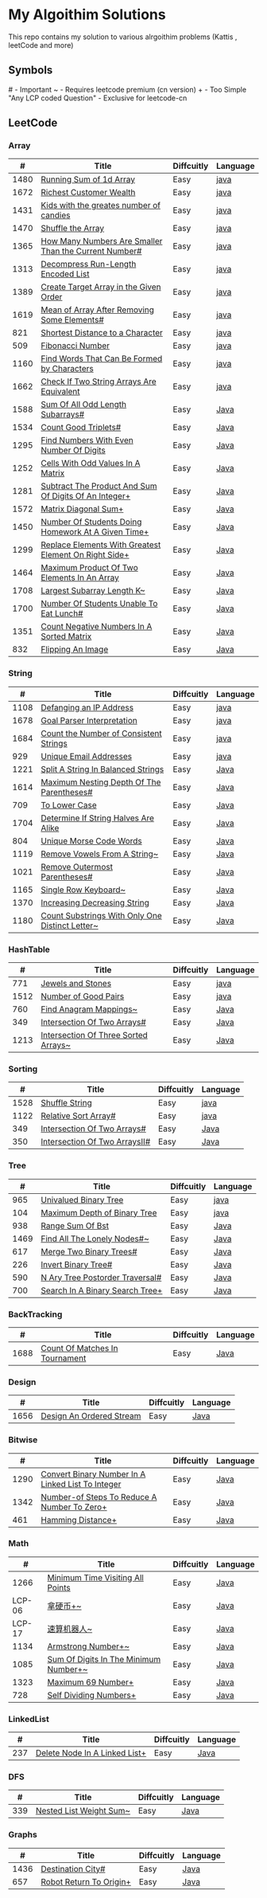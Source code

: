 # My Algoithim Solutions
This repo contains my solution to various alrgoithim problems (Kattis , leetCode and more)
## Symbols
\# - Important
\~ - Requires leetcode premium (cn version)
\+ - Too Simple
"Any LCP coded Question" - Exclusive for leetcode-cn
## LeetCode

### Array
| #  |  Title | Diffcuitly  |  Language  |
| ------------ | ------------ | ------------ | ------------ |
| 1480 | [Running Sum of 1d Array](http://https://leetcode.com/problems/running-sum-of-1d-array/ "Running Sum of 1d Array")  |  Easy |  [java](http://github.com/AhQuanz/Algo-Questions/blob/main/LeetCode/Easy/Array/RunningSum.java "java")|
| 1672 | [Richest Customer Wealth](http://https://leetcode.com/problems/richest-customer-wealth/ "Richest Customer Wealth")  | Easy | [java](https://github.com/AhQuanz/Algo-Questions/blob/main/LeetCode/Easy/Array/RichestCustomer.java)  |
| 1431 | [Kids with the greates number of candies](https://leetcode.com/problems/kids-with-the-greatest-number-of-candies/ "Kids with the greates number of candies")  | Easy | [java](https://github.com/AhQuanz/Algo-Questions/blob/main/LeetCode/Easy/Array/RichestCustomer.java)  |
| 1470 | [Shuffle the Array](https://leetcode.com/problems/shuffle-the-array/ "Shuffle the Array")  | Easy | [java](https://github.com/AhQuanz/Algo-Questions/blob/main/LeetCode/Easy/Array/ShuffleArr.java)  |
| 1365 | [How Many Numbers Are Smaller Than the Current Number#](https://leetcode.com/problems/how-many-numbers-are-smaller-than-the-current-number/ "How Many Numbers Are Smaller Than the Current Number#") | Easy | [java](https://github.com/AhQuanz/Algo-Questions/blob/main/LeetCode/Easy/Array/SmallerNum.java)|
| 1313 | [Decompress Run-Length Encoded List](https://leetcode.com/problems/decompress-run-length-encoded-list/ "Decompress Run-Length Encoded List") | Easy | [java](https://github.com/AhQuanz/Algo-Questions/blob/main/LeetCode/Easy/Array/Decompressed.java)|
| 1389 | [Create Target Array in the Given Order](https://leetcode.com/problems/create-target-array-in-the-given-order/ "Create Target Array in the Given Order") | Easy | [java](https://github.com/AhQuanz/Algo-Questions/blob/main/LeetCode/Easy/Array/OrderedCreateArr.java)|
| 1619 | [Mean of Array After Removing Some Elements#](https://leetcode.com/problems/mean-of-array-after-removing-some-elements/ "Mean of Array After Removing Some Elements#") | Easy| [java](https://github.com/AhQuanz/Algo-Questions/blob/main/LeetCode/Easy/Array/MeanAftRemove.java)|
| 821  | [Shortest Distance to a Character](https://leetcode.com/problems/shortest-distance-to-a-character/ "Shortest Distance to a Character")| Easy | [java](https://github.com/AhQuanz/Algo-Questions/blob/main/LeetCode/Easy/Array/ShortestDisToC.java)|
| 509  | [Fibonacci Number](https://leetcode.com/problems/fibonacci-number/ "Fibonacci Number")| Easy | [java](https://github.com/AhQuanz/Algo-Questions/blob/main/LeetCode/Easy/Array/Fib.java)|
| 1160 | [Find Words That Can Be Formed by Characters](https://leetcode.com/problems/find-words-that-can-be-formed-by-characters/ "Find Words That Can Be Formed by Characters")| Easy| [java](https://github.com/AhQuanz/Algo-Questions/blob/main/LeetCode/Easy/Array/WordsFromC.java)|
| 1662 | [Check If Two String Arrays Are Equivalent](https://leetcode.com/problems/check-if-two-string-arrays-are-equivalent/ "Check If Two String Arrays Are Equivalent") | Easy | [java](https://github.com/AhQuanz/Algo-Questions/blob/main/LeetCode/Easy/Array/CheckStrArr.java)|
| 1588 | [Sum Of All Odd Length Subarrays#](https://leetcode.com/problems/sum-of-all-odd-length-subarrays#/ "Sum Of All Odd Length Subarrays#") | Easy | [Java](https://github.com/AhQuanz/Algo-Questions/blob/main/LeetCode/Easy/Array/SubOddArrSum.java)|
| 1534 | [Count Good Triplets#](https://leetcode.com/problems/count-good-triplets#/ "Count Good Triplets#") | Easy | [Java](https://github.com/AhQuanz/Algo-Questions/blob/main/LeetCode/Easy/Array/CountGdTri.java)|
| 1295 | [Find Numbers With Even Number Of Digits](https://leetcode.com/problems/find-numbers-with-even-number-of-digits/ "Find Numbers With Even Number Of Digits") | Easy | [Java](https://github.com/AhQuanz/Algo-Questions/blob/main/LeetCode/Easy/Array/EvenNumDigits.java)|
| 1252 | [Cells With Odd Values In A Matrix](https://leetcode.com/problems/cells-with-odd-values-in-a-matrix/ "Cells With Odd Values In A Matrix") | Easy | [Java](https://github.com/AhQuanz/Algo-Questions/blob/main/LeetCode/Easy/Array/CountOddValueMatrix.java)|
| 1281 | [Subtract The Product And Sum Of Digits Of An Integer+](https://leetcode.com/problems/subtract-the-product-and-sum-of-digits-of-an-integer/ "Subtract The Product And Sum Of Digits Of An Integer+") | Easy | [Java](https://github.com/AhQuanz/Algo-Questions/blob/main/LeetCode/Easy/Array/SubProSumDigits.java)|
| 1572 | [Matrix Diagonal Sum+](https://leetcode.com/problems/matrix-diagonal-sum/ "Matrix Diagonal Sum+") | Easy | [Java](https://github.com/AhQuanz/Algo-Questions/blob/main/LeetCode/Easy/Array/diagonalSum.java)|
| 1450 | [Number Of Students Doing Homework At A Given Time+](https://leetcode.com/problems/number-of-students-doing-homework-at-a-given-time/ "Number Of Students Doing Homework At A Given Time+") | Easy | [Java](https://github.com/AhQuanz/Algo-Questions/blob/main/LeetCode/Easy/Array/numStdDoingWork.java)|
| 1299 | [Replace Elements With Greatest Element On Right Side+](https://leetcode.com/problems/replace-elements-with-greatest-element-on-right-side/ "Replace Elements With Greatest Element On Right Side+") | Easy | [Java](https://github.com/AhQuanz/Algo-Questions/blob/main/LeetCode/Easy/Array/GreatestElmOnRight.java)|
| 1464 | [Maximum Product Of Two Elements In An Array](https://leetcode.com/problems/maximum-product-of-two-elements-in-an-array/ "Maximum Product Of Two Elements In An Array") | Easy | [Java](https://github.com/AhQuanz/Algo-Questions/blob/main/LeetCode/Easy/Array/MaxTwoProduct.java)|
| 1708 | [Largest Subarray Length K~](https://leetcode-cn.com/problems/largest-subarray-length-k/ "Largest Subarray Length K~") | Easy | [Java](https://github.com/AhQuanz/Algo-Questions/blob/main/LeetCode/Easy/Array/LargestKsubArr.java)|
| 1700 | [Number Of Students Unable To Eat Lunch#](https://leetcode.com/problems/number-of-students-unable-to-eat-lunch/ "Number Of Students Unable To Eat Lunch#") | Easy | [Java](https://github.com/AhQuanz/Algo-Questions/blob/main/LeetCode/Easy/Array/NumStdCanEat.java)|
| 1351 | [Count Negative Numbers In A Sorted Matrix](https://leetcode.com/problems/count-negative-numbers-in-a-sorted-matrix/ "Count Negative Numbers In A Sorted Matrix") | Easy | [Java](https://github.com/AhQuanz/Algo-Questions/blob/main/LeetCode/Easy/Array/CountNegNum.java)|
| 832  | [Flipping An Image](https://leetcode.com/problems/flipping-an-image/ "Flipping An Image") | Easy | [Java](https://github.com/AhQuanz/Algo-Questions/blob/main/LeetCode/Easy/Array/FlipImage.java)|

### String
| #  |  Title | Diffcuitly  |  Language  |
| ------------ | ------------ | ------------ | ------------ |
| 1108 | [Defanging an IP Address](https://leetcode.com/problems/defanging-an-ip-address/ "Defanging an IP Address") | Easy | [java](https://github.com/AhQuanz/Algo-Questions/blob/main/LeetCode/Easy/String/DefragIP.java)|
| 1678 | [Goal Parser Interpretation](https://leetcode.com/problems/goal-parser-interpretation/ "Goal Parser Interpretation") | Easy | [java](https://github.com/AhQuanz/Algo-Questions/blob/main/LeetCode/Easy/String/GoalParser.java)|
| 1684 | [Count the Number of Consistent Strings](https://leetcode.com/problems/count-the-number-of-consistent-strings/ "Count the Number of Consistent Strings") | Easy | [java](https://github.com/AhQuanz/Algo-Questions/blob/main/LeetCode/Easy/String/ConsistentStr.java)|
| 929  | [Unique Email Addresses](https://leetcode.com/problems/unique-email-addresses/ "Unique Email Addresses")| Easy| [java](https://github.com/AhQuanz/Algo-Questions/blob/main/LeetCode/Easy/String/UniqueEAddr.java)|
| 1221 | [Split A String In Balanced Strings](https://leetcode.com/problems/split-a-string-in-balanced-strings/ "Split A String In Balanced Strings") | Easy | [Java](https://github.com/AhQuanz/Algo-Questions/blob/main/LeetCode/Easy/String/BalanceStrSplit.java)|
| 1614 | [Maximum Nesting Depth Of The Parentheses#](https://leetcode.com/problems/maximum-nesting-depth-of-the-parentheses/ "Maximum Nesting Depth Of The Parentheses#") | Easy | [Java](https://github.com/AhQuanz/Algo-Questions/blob/main/LeetCode/Easy/String/MaxDepthParenthesis.java)|
| 709  | [To Lower Case](https://leetcode.com/problems/to-lower-case/ "To Lower Case") | Easy | [Java](https://github.com/AhQuanz/Algo-Questions/blob/main/LeetCode/Easy/String/ToLowerCase.java)|
| 1704 | [Determine If String Halves Are Alike](https://leetcode.com/problems/determine-if-string-halves-are-alike/ "Determine If String Halves Are Alike") | Easy | [Java](https://github.com/AhQuanz/Algo-Questions/blob/main/LeetCode/Easy/String/AlikeHalfStr.java)|
| 804  | [Unique Morse Code Words](https://leetcode.com/problems/unique-morse-code-words/ "Unique Morse Code Words") | Easy | [Java](https://github.com/AhQuanz/Algo-Questions/blob/main/LeetCode/Easy/String/UniqueMorseCode.java)|
| 1119 | [Remove Vowels From A String~](https://leetcode-cn.com/problems/remove-vowels-from-a-string/ "Remove Vowels From A String~") | Easy | [Java](https://github.com/AhQuanz/Algo-Questions/blob/main/LeetCode/Easy/String/removeVowelsStr.java)|
| 1021 | [Remove Outermost Parentheses#](https://leetcode.com/problems/remove-outermost-parentheses#/ "Remove Outermost Parentheses#") | Easy | [Java](https://github.com/AhQuanz/Algo-Questions/blob/main/LeetCode/Easy/String/RemoveOuterParentheses.java)|
| 1165 | [Single Row Keyboard~](https://leetcode-cn.com/problems/single-row-keyboard/ "Single Row Keyboard~") | Easy | [Java](https://github.com/AhQuanz/Algo-Questions/blob/main/LeetCode/Easy/String/SingleRowKB.java)|
| 1370 | [Increasing Decreasing String](https://leetcode.com/problems/increasing-decreasing-string/ "Increasing Decreasing String") | Easy | [Java](https://github.com/AhQuanz/Algo-Questions/blob/main/LeetCode/Easy/String/IncDecreaseStr.java)|
| 1180 | [Count Substrings With Only One Distinct Letter~](https://leetcode-cn.com/problems/count-substrings-with-only-one-distinct-letter/ "Count Substrings With Only One Distinct Letter~") | Easy | [Java](https://github.com/AhQuanz/Algo-Questions/blob/main/LeetCode/Easy/String/OneLetterSubStr.java)|

### HashTable
| #  |  Title | Diffcuitly  |  Language  |
| ------------ | ------------ | ------------ | ------------ |
| 771  | [Jewels and Stones](https://leetcode.com/problems/jewels-and-stones/ "Jewels and Stones")| Easy | [java](https://github.com/AhQuanz/Algo-Questions/blob/main/LeetCode/Easy/HashTable/JewelsStones.java)|
| 1512 | [Number of Good Pairs](https://leetcode.com/problems/number-of-good-pairs/ "Number of Good Pairs") | Easy | [java](https://github.com/AhQuanz/Algo-Questions/blob/main/LeetCode/Easy/HashTable/GoodPairs.java)|
| 760  | [Find Anagram Mappings~](https://leetcode-cn.com/problems/find-anagram-mappings/ "Find Anagram Mappings~") | Easy | [Java](https://github.com/AhQuanz/Algo-Questions/blob/main/LeetCode/Easy/HashTable/AnagramMapping.java)|
| 349  | [Intersection Of Two Arrays#](https://leetcode.com/problems/intersection-of-two-arrays#/ "Intersection Of Two Arrays#") | Easy | [Java](https://github.com/AhQuanz/Algo-Questions/blob/main/LeetCode/Easy/HashTable/IntersectTwoArr.java)|
| 1213 | [Intersection Of Three Sorted Arrays~](https://leetcode-cn.com/problems/intersection-of-three-sorted-arrays/ "Intersection Of Three Sorted Arrays~") | Easy | [Java](https://github.com/AhQuanz/Algo-Questions/blob/main/LeetCode/Easy/HashTable/IntersectThreeArr.java)|

### Sorting
| #  |  Title | Diffcuitly  |  Language  |
| ------------ | ------------ | ------------ | ------------ |
| 1528 | [Shuffle String](https://leetcode.com/problems/shuffle-string/ "Shuffle String") | Easy | [java](https://github.com/AhQuanz/Algo-Questions/blob/main/LeetCode/Easy/Sort/ShuffleStr.java)|
| 1122 | [Relative Sort Array#](https://leetcode.com/problems/relative-sort-array/ "Relative Sort Array#") | Easy | [java](https://github.com/AhQuanz/Algo-Questions/blob/main/LeetCode/Easy/Sort/RelativeSort.java)|
| 349  | [Intersection Of Two Arrays#](https://leetcode.com/problems/intersection-of-two-arrays#/ "Intersection Of Two Arrays#") | Easy | [Java](https://github.com/AhQuanz/Algo-Questions/blob/main/LeetCode/Easy/HashTable/IntersectTwoArr.java)|
| 350  | [Intersection Of Two ArraysII#](https://leetcode.com/problems/intersection-of-two-arrays-ii/ "Intersection Of Two ArraysII#") | Easy | [Java](https://github.com/AhQuanz/Algo-Questions/blob/main/LeetCode/Easy/HashTable/IntersectTwoArr.java)|

### Tree
| #  |  Title | Diffcuitly  |  Language  |
| ------------ | ------------ | ------------ | ------------ |
| 965  | [Univalued Binary Tree](https://leetcode.com/problems/univalued-binary-tree/ "Univalued Binary Tree")| Easy | [java](https://github.com/AhQuanz/Algo-Questions/blob/main/LeetCode/Easy/Tree/Univalue.java)|
| 104  | [Maximum Depth of Binary Tree](https://leetcode.com/problems/maximum-depth-of-binary-tree/ "Maximum Depth of Binary Tree")| Easy | [java](https://github.com/AhQuanz/Algo-Solutions/blob/main/LeetCode/Easy/Tree/MaxDepthOfBTree.java)|
| 938  | [Range Sum Of Bst](https://leetcode.com/problems/range-sum-of-bst/ "Range Sum Of Bst") | Easy | [Java](https://github.com/AhQuanz/Algo-Solutions/blob/main/LeetCode/Easy/Tree/RangeSum.java)|
| 1469 | [Find All The Lonely Nodes#~](https://leetcode-cn.com/problems/find-all-the-lonely-nodes#/ "Find All The Lonely Nodes#~") | Easy | [Java](https://github.com/AhQuanz/Algo-Solutions/blob/main/LeetCode/Easy/Tree/LonelyNodes.java)|
| 617  | [Merge Two Binary Trees#](https://leetcode.com/problems/merge-two-binary-trees#/ "Merge Two Binary Trees#") | Easy | [Java](https://github.com/AhQuanz/Algo-Solutions/blob/main/LeetCode/Easy/Tree/MergeTwoBTrees.java)|
| 226  | [Invert Binary Tree#](https://leetcode.com/problems/invert-binary-tree#/ "Invert Binary Tree#") | Easy | [Java](https://github.com/AhQuanz/Algo-Solutions/blob/main/LeetCode/Easy/Tree/InvertBTree.java)|
| 590  | [N Ary Tree Postorder Traversal#](https://leetcode.com/problems/n-ary-tree-postorder-traversal#/ "N Ary Tree Postorder Traversal#") | Easy | [Java](https://github.com/AhQuanz/Algo-Solutions/blob/main/LeetCode/Easy/Tree/PostOrder.java)|
| 700  | [Search In A Binary Search Tree+](https://leetcode.com/problems/search-in-a-binary-search-tree/ "Search In A Binary Search Tree+") | Easy | [Java](https://github.com/AhQuanz/Algo-Solutions/blob/main/LeetCode/Easy/Tree/BstSearch.java)|

### BackTracking
| #  |  Title | Diffcuitly  |  Language  |
| ------------ | ------------ | ------------ | ------------ |
| 1688 | [Count Of Matches In Tournament](https://leetcode.com/problems/count-of-matches-in-tournament/ "Count Of Matches In Tournament") | Easy | [Java](https://github.com/AhQuanz/Algo-Questions/blob/main/LeetCode/Easy/BackTracking/CountMatches.java)|

### Design
| #  |  Title | Diffcuitly  |  Language  |
| ------------ | ------------ | ------------ | ------------ |
| 1656 | [Design An Ordered Stream](https://leetcode.com/problems/design-an-ordered-stream/ "Design An Ordered Stream") | Easy | [Java](https://github.com/AhQuanz/Algo-Questions/blob/main/LeetCode/Easy/Design/OrderedStream.java)|

### Bitwise
| #  |  Title | Diffcuitly  |  Language  |
| ------------ | ------------ | ------------ | ------------ |
| 1290 | [Convert Binary Number In A Linked List To Integer](https://leetcode.com/problems/convert-binary-number-in-a-linked-list-to-integer/ "Convert Binary Number In A Linked List To Integer") | Easy | [Java](https://github.com/AhQuanz/Algo-Questions/blob/main/LeetCode/Easy/Bitwise/BinaryListToInt,java)|
| 1342 | [Number-of Steps To Reduce A Number To Zero+](https://leetcode.com/problems/number-of-steps-to-reduce-a-number-to-zero/ "Number-of Steps To Reduce A Number To Zero+") | Easy | [Java](https://github.com/AhQuanz/Algo-Questions/blob/main/LeetCode/Easy/Bitwise/numSteps.java)|
| 461  | [Hamming Distance+](https://leetcode.com/problems/hamming-distance/ "Hamming Distance+") | Easy | [Java](https://github.com/AhQuanz/Algo-Questions/blob/main/LeetCode/Easy/Bitwise/HamDistance.java)|

### Math
| #  |  Title | Diffcuitly  |  Language  |
| ------------ | ------------ | ------------ | ------------ |
| 1266 | [Minimum Time Visiting All Points](https://leetcode.com/problems/minimum-time-visiting-all-points/ "Minimum Time Visiting All Points") | Easy | [Java](https://github.com/AhQuanz/Algo-Questions/blob/main/LeetCode/Easy/Math/MinTimeVisitPts.java)|
| LCP-06 | [拿硬币+~](https://leetcode-cn.com/problems/na-ying-bi/ "拿硬币+~") | Easy | [Java](https://github.com/AhQuanz/Algo-Questions/blob/main/LeetCode/Easy/Math/numTake.java)|
| LCP-17 | [速算机器人~](https://leetcode-cn.com/problems/nGK0Fy/ " 速算机器人") | Easy | [Java](https://github.com/AhQuanz/Algo-Questions/blob/main/LeetCode/Easy/Math/calAB.java)|
| 1134 | [Armstrong Number+~](https://leetcode-cn.com/problems/armstrong-number/ "Armstrong Number+~") | Easy | [Java](https://github.com/AhQuanz/Algo-Questions/blob/main/LeetCode/Easy/Math/ArmStrongNum.java)|
| 1085 | [Sum Of Digits In The Minimum Number+~](https://leetcode-cn.com/problems/sum-of-digits-in-the-minimum-number/ "Sum Of Digits In The Minimum Number+~") | Easy | [Java](https://github.com/AhQuanz/Algo-Questions/blob/main/LeetCode/Easy/Math/MinNumSumDigits.java)|
| 1323 | [Maximum 69 Number+](https://leetcode.com/problems/maximum-69-number/ "Maximum 69 Number+") | Easy | [Java](https://github.com/AhQuanz/Algo-Questions/blob/main/LeetCode/Easy/Math/Math69Num.java)|
| 728  | [Self Dividing Numbers+](https://leetcode.com/problems/self-dividing-numbers/ "Self Dividing Numbers+") | Easy | [Java](https://github.com/AhQuanz/Algo-Questions/blob/main/LeetCode/Easy/Math/selfDivNums.java)|

### LinkedList
| #  |  Title | Diffcuitly  |  Language  |
| ------------ | ------------ | ------------ | ------------ |
| 237  | [Delete Node In A Linked List+](https://leetcode.com/problems/delete-node-in-a-linked-list/ "Delete Node In A Linked List+") | Easy | [Java](https://github.com/AhQuanz/Algo-Questions/blob/main/LeetCode/Easy/LinkedList/ReplaceNode.java)|

### DFS
| #  |  Title | Diffcuitly  |  Language  |
| ------------ | ------------ | ------------ | ------------ |
| 339  | [Nested List Weight Sum~](https://leetcode-cn.com/problems/nested-list-weight-sum/ "Nested List Weight Sum~") | Easy | [Java](https://github.com/AhQuanz/Algo-Questions/blob/main/LeetCode/Easy/DFS/NestedListWeightSum.java)|

### Graphs
| #  |  Title | Diffcuitly  |  Language  |
| ------------ | ------------ | ------------ | ------------ |
| 1436 | [Destination City#](https://leetcode.com/problems/destination-city#/ "Destination City#") | Easy | [Java](https://github.com/AhQuanz/Algo-Questions/blob/main/LeetCode/Easy/Graphs/DesCity.java)|
| 657  | [Robot Return To Origin+](https://leetcode.com/problems/robot-return-to-origin/ "Robot Return To Origin+") | Easy | [Java](https://github.com/AhQuanz/Algo-Questions/blob/main/LeetCode/Easy/Graphs/ReturnOrigin.java)|

